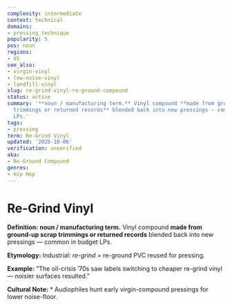 ```yaml
---
complexity: intermediate
context: technical
domains:
- pressing_technique
popularity: 5
pos: noun
regions:
- US
see_also:
- virgin-vinyl
- low-noise-vinyl
- landfill-vinyl
slug: re-grind-vinyl-re-ground-compound
status: active
summary: '**noun / manufacturing term.** Vinyl compound **made from ground-up scrap
  trimmings or returned records** blended back into new pressings — common in budget
  LPs.'
tags:
- pressing
term: Re-Grind Vinyl
updated: '2025-10-06'
verification: unverified
aka:
- Re-Ground Compound
genres:
- Hip Hop
---
```


# Re-Grind Vinyl

**Definition:** **noun / manufacturing term.** Vinyl compound **made from ground-up scrap trimmings or returned records** blended back into new pressings — common in budget LPs.

**Etymology:** Industrial: *re-grind* = re-ground PVC reused for pressing.

**Example:** “The oil-crisis ’70s saw labels switching to cheaper re-grind vinyl — noisier surfaces resulted.”

**Cultural Note:** * Audiophiles hunt early virgin-compound pressings for lower noise-floor.

